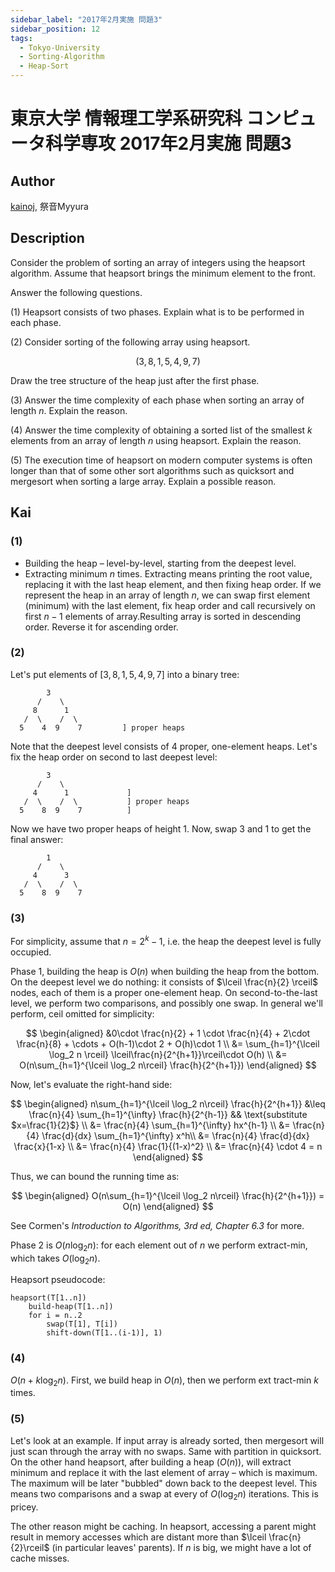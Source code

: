 ```yaml
---
sidebar_label: "2017年2月実施 問題3"
sidebar_position: 12
tags:
  - Tokyo-University
  - Sorting-Algorithm
  - Heap-Sort
---
```

# 東京大学 情報理工学系研究科 コンピュータ科学専攻 2017年2月実施 問題3

## **Author**
[kainoj](https://github.com/kainoj/utokyo-cs), 祭音Myyura

## **Description**
Consider the problem of sorting an array of integers using the heapsort algorithm. Assume that heapsort brings the minimum element to the front.

Answer the following questions.

(1) Heapsort consists of two phases. Explain what is to be performed in each phase.

(2) Consider sorting of the following array using heapsort.

$$
(3, 8, 1, 5, 4, 9, 7)
$$

Draw the tree structure of the heap just after the first phase.

(3) Answer the time complexity of each phase when sorting an array of length $n$. Explain the reason.

(4) Answer the time complexity of obtaining a sorted list of the smallest $k$ elements from an array of length $n$ using heapsort. Explain the reason.

(5) The execution time of heapsort on modern computer systems is often longer than that of some other sort algorithms such as quicksort and mergesort when sorting a large array. Explain a possible reason.

## **Kai**
### (1)

-  Building the heap – level-by-level, starting from the deepest level.
-  Extracting minimum $n$ times. Extracting means printing the root value, replacing it with the last heap element, and then fixing heap order. If we represent the heap in an array of length $n$, we can swap first element (minimum) with the last element, fix heap order and call recursively on first $n-1$ elements of array.Resulting array is sorted in descending order. Reverse it for ascending order.


### (2)
Let's put elements of $[3,8,1,5,4,9,7]$ into a binary tree:

```text
        3
      /    \
     8      1
   /  \    /  \
  5    4  9    7         ] proper heaps
```

Note that the deepest level consists of $4$ proper, one-element heaps.
Let's fix the heap order on second to last deepest level:

```text
        3
      /    \
     4      1             ] 
   /  \    /  \           ] proper heaps
  5    8  9    7          ] 
```

Now we have two proper heaps of height $1$.
Now, swap $3$ and $1$ to get the final answer:

```text
        1
      /    \
     4      3
   /  \    /  \
  5    8  9    7
```

### (3)
For simplicity, assume that $n=2^k - 1$, i.e. the heap the deepest level is fully occupied.

Phase 1, building the heap is $O(n)$ when building the heap from the bottom.
On the deepest level we do nothing: it consists of $\lceil \frac{n}{2} \rceil$ nodes, each of them is a proper one-element heap.
On second-to-the-last level, we perform two comparisons, and possibly one swap.
In general we'll perform, ceil omitted for simplicity:

$$
\begin{aligned}
    &0\cdot \frac{n}{2} + 1 \cdot \frac{n}{4} + 2\cdot \frac{n}{8} + \cdots + O(h-1)\cdot 2 + O(h)\cdot 1 \\
    &= 
    \sum_{h=1}^{\lceil \log_2 n \rceil} \lceil\frac{n}{2^{h+1}}\rceil\cdot O(h) \\
    &= O(n\sum_{h=1}^{\lceil \log_2 n\rceil} \frac{h}{2^{h+1}})
\end{aligned}
$$

Now, let's evaluate the right-hand side:

$$
\begin{aligned}
    n\sum_{h=1}^{\lceil \log_2 n\rceil} \frac{h}{2^{h+1}} 
    &\leq \frac{n}{4} \sum_{h=1}^{\infty} \frac{h}{2^{h-1}} && \text{substitute $x=\frac{1}{2}$} \\
    &= \frac{n}{4} \sum_{h=1}^{\infty} hx^{h-1} \\
    &= \frac{n}{4} \frac{d}{dx} \sum_{h=1}^{\infty} x^h\\
    &= \frac{n}{4} \frac{d}{dx} \frac{x}{1-x} \\
    &= \frac{n}{4} \frac{1}{(1-x)^2} \\
    &= \frac{n}{4} \cdot 4 = n
\end{aligned}
$$

Thus, we can bound the running time as:

$$
\begin{aligned}
    O(n\sum_{h=1}^{\lceil \log_2 n\rceil} \frac{h}{2^{h+1}}) = O(n)
\end{aligned}
$$

See Cormen's *Introduction to Algorithms, 3rd ed, Chapter 6.3* for more.

Phase 2 is $O(n\log_2n)$: for each element out of $n$ we perform extract-min, which takes $O(\log_2n)$.

Heapsort pseudocode:

```text
heapsort(T[1..n])
    build-heap(T[1..n])
    for i = n..2
        swap(T[1], T[i])
        shift-down(T[1..(i-1)], 1)
```


### (4)
$O(n+k \log_2 n)$.
First, we build heap in $O(n)$, then we perform ext tract-min $k$ times.


### (5)
Let's look at an example.
If input array is already sorted, then mergesort will just scan through the array with no swaps.
Same with partition in quicksort.
On the other hand heapsort, after building a heap ($O(n)$), will extract minimum and replace it with the last element of array – which is maximum.
The maximum will be later "bubbled" down back to the deepest level.
This means two comparisons and a swap at every of $O(\log_2 n)$ iterations.
This is pricey.

The other reason might be caching.
In heapsort, accessing a parent might result in memory accesses which are distant more than $\lceil \frac{n}{2}\rceil$ (in particular leaves' parents).
If $n$ is big, we might have a lot of cache misses.
